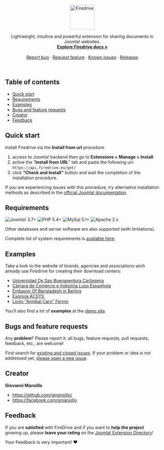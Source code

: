 <p align="center">
  <a href="http://firedrive.eu/">
    <img src="https://www.firedrive.eu/assets/svg/firedrive-logo.svg" alt="Firedrive" width="80">
  </a>

  <p align="center">
    Lightweight, intuitive and powerful extension for sharing documents in Joomla! websites.
    <br>
    <a href="https://github.com/gmansillo/firedrive/wiki"><strong>Explore Firedrive docs »</strong></a>
    <br>
    <br>
    <a href="https://github.com/gmansillo/Firedrive/issues/new?template=issue_template.md">Report bug</a>
    ·
    <a href="https://github.com/gmansillo/Firedrive/issues/new">Request feature</a>
    ·
    <a href="https://github.com/gmansillo/Firedrive/issues">Known issues</a>
    ·
    <a href="https://github.com/gmansillo/firedrive/releases">Releases</a>
  </p>
</p>

<br>


## Table of contents
- [Quick start](#quick-start)
- [Requirements](#requirements)
- [Examples](#examples)
- [Bugs and feature requests](#bugs-and-feature-requests)
- [Creator](#creator)
- [Feedback](#feedback)

## Quick start

Install Firedrive via the **Install from url** procedure.
1. access to Joomla! backend then go to **Extensions > Manage > Install**
2. active the "**Install from URL**" tab and paste the following url: `https://api.firedrive.eu/get/`
3. click **"Check and Install"** button and wait the completion of the installation procedure.

If you are experiencing issues with this procedure, try alternative installation methods as described in the <a href="https://docs.joomla.org/Installing_an_extension" target="_blank">official Joomla! documentation</a>.

## Requirements

![Joomla! 3.7+](https://img.shields.io/badge/Joomla!_CMS-3.7+-blue.svg) ![PHP 5.4+](https://img.shields.io/badge/PHP_Engine-5.4+-brightgreen.svg)  ![MySql 5.1+](https://img.shields.io/badge/database_MySql-5.1+-orange.svg)  ![Apache 2.x](https://img.shields.io/badge/Apache_server-2.2-yellow.svg)

Other databases and server software are also supported (with limitations).  

Complete list of system requirements is [available here](https://github.com/gmansillo/Firedrive/wiki/System-requirements).

## Examples

Take a look to the website of brands, agencies and associations wich already use Firedrive for creating their download centers:

- [Universidad De San Buenaventura Cartagena](http://www.usbcartagena.edu.co/new/index.php/investigaciones/reglamentos)
- [Câmara de Comércio e Indústria Luso Espanhola](https://www.portugalespanha.org/index.php/servicos/assessoria-comercial/oportunidades-de-negocio-espanha/portugal)
- [Embassy Of Bangladesh in Beijing](http://www.bdembassybeijing.com/index.php/en/commerce-en/downloadable-content-en)
- [Exprivia ACSYS](http://ark.acsys.it/index.php/download)
- [Liceo "Annibal Caro" Fermo](http://www.liceoannibalcaro.gov.it/fascicolo/)

You'll also find a lot of __examples__ at the [demo site](http://demo.firedrive.eu/).


## Bugs and feature requests

Any __problem__? Please report it: all bugs, feature requests, pull requests, feedback, etc., are welcome!

First search for [existing and closed issues](https://github.com/gmansillo/Firedrive/issues?utf8=%E2%9C%93&q=is%3Aissue). If your problem or idea is not addressed yet, [please open a new issue](https://github.com/gmansillo/Firedrive/issues/new?template=issue_template.md).

## Creator
**Giovanni Mansillo**
- https://github.com/gmansillo/
- https://facebook.com/gmansillo

## Feedback

If you are __satisfied__ with FireDrive and if you want to __help the project__ growing up, please __leave your rating__ on the <a href="https://extensions.joomla.org/extension/firedrive/">Joomla! Extension Directory</a>! 

Your Feedback is very important! :heart:


